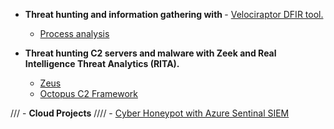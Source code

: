 - <b>Threat hunting and information gathering with </b>- [Velociraptor DFIR tool.](https://github.com/Hacosta21/Velociraptor-tool)
  
  - [Process analysis](https://github.com/Hacosta21/Process-analysis)


- <b>Threat hunting C2 servers and malware with Zeek and Real Intelligence Threat Analytics (RITA).</b>


  - [Zeus](https://github.com/Hacosta21/Zeus-Trojan)
  - [Octopus C2 Framework](https://github.com/Hacosta21/Octopus-C2-framework)
    
/// - <b>Cloud Projects</b>
////   - [Cyber Honeypot with Azure Sentinal SIEM](https://github.com/Hacosta21/Cyber-Honeypot)
  





